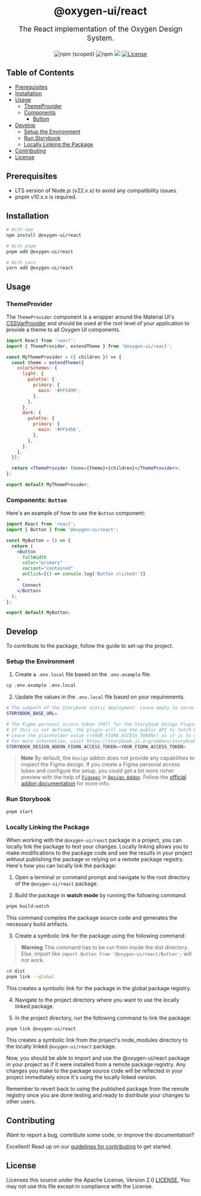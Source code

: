 <p align="center" style="color: #343a40">
  <h1 align="center">@oxygen-ui/react</h1>
</p>
<p align="center" style="font-size: 1.2rem;">The React implementation of the Oxygen Design System.</p>

<div align="center">
  <img alt="npm (scoped)" src="https://img.shields.io/npm/v/@oxygen-ui/react">
  <img alt="npm" src="https://img.shields.io/npm/dw/@oxygen-ui/react">
  <a href="https://github.com/storybooks/storybook" target="_blank"><img src="https://raw.githubusercontent.com/storybooks/brand/master/badge/badge-storybook.svg"></a>
  <a href="./LICENSE"><img src="https://img.shields.io/badge/License-Apache%202.0-blue.svg" alt="License"></a>
</div>

## Table of Contents

 - [Prerequisites](#prerequisites)
 - [Installation](#installation)
 - [Usage](#usage)
   - [ThemeProvider](#themeprovider)
   - [Components](#components)
     - [Button](#button)
  - [Develop](#develop)
    - [Setup the Environment](#setup-the-environment)
    - [Run Storybook](#run-storybook)
    - [Locally Linking the Package](#locally-linking-the-package)
  - [Contributing](#contributing)
  - [License](#license)

## Prerequisites
- LTS version of Node.js (v22.x.x) to avoid any compatibility issues.
- pnpm v10.x.x is required.

## Installation

```bash
# With npm
npm install @oxygen-ui/react

# With pnpm
pnpm add @oxygen-ui/react

# With yarn
yarn add @oxygen-ui/react
```

## Usage

### ThemeProvider

The `ThemeProvider` component is a wrapper around the Material UI's [CSSVarProvider](https://mui.com/material-ui/experimental-api/css-theme-variables/usage/#getting-started) and should be used at the root level of your application to provide a theme to all Oxygen UI components.

```jsx
import React from 'react';
import { ThemeProvider, extendTheme } from '@oxygen-ui/react';

const MyThemeProvider = ({ children }) => {
  const theme = extendTheme({
    colorSchemes: {
      light: {
        palette: {
          primary: {
            main: '#FF5499',
          },
        },
      },
      dark: {
        palette: {
          primary: {
            main: '#FF5456',
          },
        },
      },
    },
  });

  return <ThemeProvider theme={theme}>{children}</ThemeProvider>;
};

export default MyThemeProvider;
```

### Components: `Button`

Here's an example of how to use the `Button` component:

```jsx
import React from 'react';
import { Button } from '@oxygen-ui/react';

const MyButton = () => {
  return (
    <Button
      fullWidth
      color="primary"
      variant="contained"
      onClick={() => console.log('Button clicked!')}
    >
      Connect
    </Button>
  );
};

export default MyButton;
```

## Develop

To contribute to the package, follow the guide to set-up the project.

### Setup the Environment

1. Create a `.env.local` file based on the `.env.example` file.

```bash
cp .env.example .env.local
```

2. Update the values in the `.env.local` file based on your requirements.

```bash
# The subpath of the Storybook static deployment. Leave empty to serve from the root of the domain.
STORYBOOK_BASE_URL=

# The Figma personal access token (PAT) for the Storybook Design Plugin's Figspec integration.
# If this is not defined, the plugin will use the public API to fetch Figma files.
# Leave the placeholder value (<YOUR_FIGMA_ACCESS_TOKEN>) as it is to disable the integration.
# For more information, visit https://storybook.js.org/addons/storybook-addon-designs.
STORYBOOK_DESIGN_ADDON_FIGMA_ACCESS_TOKEN=<YOUR_FIGMA_ACCESS_TOKEN>
```

> **Note**
> By default, the `Design` addon does not provide any capabilities to inspect the Figma design.
> If you create a Figma personal access token and configure the setup, you could get a bit more richer preview
> with the help of [`Figspec`](https://github.com/pocka/figspec) in [`Design Addon`](https://storybook.js.org/addons/storybook-addon-designs).
> Follow the [official addon documentation](https://pocka.github.io/storybook-addon-designs/?path=/story/docs-figma-figspec-readme--page) for more info.

### Run Storybook

```bash
pnpm start
```

### Locally Linking the Package

When working with the `@oxygen-ui/react` package in a project, you can locally link the package to test your changes. Locally linking allows you to make modifications to the package code and see the results in your project without publishing the package or relying on a remote package registry. Here's how you can locally link the package:

1. Open a terminal or command prompt and navigate to the root directory of the `@oxygen-ui/react` package.

2. Build the package in **watch mode** by running the following command:

```bash
pnpm build:watch
```

This command compiles the package source code and generates the necessary build artifacts.

3. Create a symbolic link for the package using the following command:

> **Warning**
> This command has to be run from inside the dist directory. Else, import like `import Button from '@oxygen-ui/react/Button';` will not work.

```bash
cd dist
pnpm link --global
```

This creates a symbolic link for the package in the global package registry.

4. Navigate to the project directory where you want to use the locally linked package.

5. In the project directory, run the following command to link the package:

```bash
pnpm link @oxygen-ui/react
```

This creates a symbolic link from the project's node_modules directory to the locally linked `@oxygen-ui/react` package.

Now, you should be able to import and use the @oxygen-ui/react package in your project as if it were installed from a remote package registry. Any changes you make to the package source code will be reflected in your project immediately since it's using the locally linked version.

Remember to revert back to using the published package from the remote registry once you are done testing and ready to distribute your changes to other users.

## Contributing

Want to report a bug, contribute some code, or improve the documentation?

Excellent! Read up on our [guidelines for contributing](../../CONTRIBUTING.md) to get started.

## License

Licenses this source under the Apache License, Version 2.0 [LICENSE](../../LICENSE), You may not use this file except in compliance with the License.
